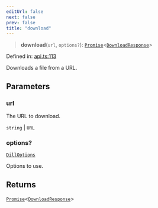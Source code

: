 ```yaml
---
editUrl: false
next: false
prev: false
title: "download"
---
```


> **download**(`url`, `options?`): [`Promise`](https://developer.mozilla.org/docs/Web/JavaScript/Reference/Global_Objects/Promise)\<[`DownloadResponse`](/api/interfaces/downloadresponse/)\>

Defined in: [api.ts:113](https://github.com/tylerbutler/tools-monorepo/blob/main/packages/dill/src/api.ts#L113)

Downloads a file from a URL.

## Parameters

### url

The URL to download.

`string` | `URL`

### options?

[`DillOptions`](/api/interfaces/dilloptions/)

Options to use.

## Returns

[`Promise`](https://developer.mozilla.org/docs/Web/JavaScript/Reference/Global_Objects/Promise)\<[`DownloadResponse`](/api/interfaces/downloadresponse/)\>
